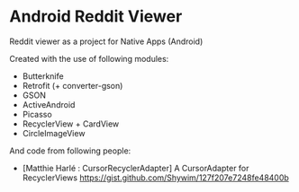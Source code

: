 # Android Reddit Viewer
Reddit viewer as a project for Native Apps (Android)

Created with the use of following modules:

* Butterknife
* Retrofit (+ converter-gson)
* GSON
* ActiveAndroid
* Picasso
* RecyclerView + CardView
* CircleImageView

And code from following people:
* [Matthie Harlé : CursorRecyclerAdapter] A CursorAdapter for RecyclerViews
https://gist.github.com/Shywim/127f207e7248fe48400b

